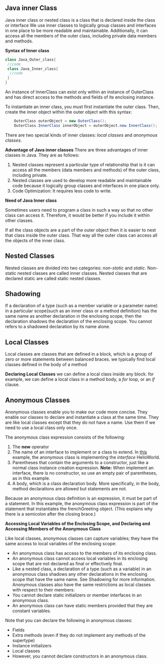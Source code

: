 ## Java inner Class

Java inner class or nested class is a class that is declared inside the class or interface We use inner classes to logically group classes and interfaces in one place to be more readable and maintainable. Additionally, it can access all the members of the outer class, including private data members and methods.

**Syntax of Inner class**
``` java
class Java_Outer_class{  
 //code  
 class Java_Inner_class{  
  //code  
 }  
}  
```
An instance of InnerClass can exist only within an instance of OuterClass and has direct access to the methods and fields of its enclosing instance.

To instantiate an inner class, you must first instantiate the outer class. Then, create the inner object within the outer object with this syntax:
```java
    OuterClass outerObject = new OuterClass();
    OuterClass.InnerClass innerObject = outerObject.new InnerClass();
```
There are two special kinds of inner classes: _local classes_ and _anonymous classes_.

**Advantage of Java inner classes**
There are three advantages of inner classes in Java. They are as follows:
1. Nested classes represent a particular type of relationship that is it can access all the members (data members and methods) of the outer class, including private.
2. Nested classes are used to develop more readable and maintainable code because it logically group classes and interfaces in one place only.
3. Code Optimization: It requires less code to write.

**Need of Java Inner class**

Sometimes users need to program a class in such a way so that no other class can access it. Therefore, it would be better if you include it within other classes.

If all the class objects are a part of the outer object then it is easier to nest that class inside the outer class. That way all the outer class can access all the objects of the inner class.

## Nested Classes

Nested classes are divided into two categories: _non-static_ and _static_. Non-static nested classes are called inner classes. Nested classes that are declared static are called static nested classes.

## Shadowing

If a declaration of a type (such as a member variable or a parameter name) in a particular scope(such as an inner class or a method definition) has the same name as another declaration in the enclosing scope, then the declaration shadows the declaration of the enclosing scope. You cannot refers to a shadowed declaration by its name alone. 

## Local Classes
Local classes are classes that are defined in a block, which is a group of zero or more statements between balanced braces. we typically find local classes defined in the body of a method

**Declaring Local Classes**
we can define a local class inside any block. for example, we can define a local class in a method body, a _for_ loop, or an _if_ clause.


## Anonymous Classes

Anonymous classes enable you to make our code more concise. They enable our classes to declare and instantiate a class at the same time. They are like local classes except that they do not have a name. Use them if we need to use a local class only once.

The anonymous class expression consists of the following:

1. The __new__ operator
2. The name of an interface to implement or a class to extend. In [this](./HelloWorldAnonymousClass.java) example, the anonymous class is implementing the _interface_ HelloWorld.
3. Parentheses that contain the arguments to a constructor, just like a normal class instance creation expression. **Note:** When implement an interface, there is no constructor, so use an empty pair of parentheses, as in this example.
4. A body, which is a class declaration body. More specifically, in the body, method declarations are allowed but statements are not.

Because an anonymous class definition is an expression, it must be part of a statement. In this example, the anonymous class expression is part of the statement that instantiates the frenchGreeting object. (This explains why there is a semicolon after the closing brace.)

**Accessing Local Variables of the Enclosing Scope, and Declaring and Accessing Members of the Anonymous Class**

Like local classes, anonymous classes can capture variables; they have the same access to local variables of the enclosing scope:

- An anonymous class has access to the members of its enclosing class.
- An anonymous class cannot access local variables in its enclosing scope that are not declared as final or effectively final.
- Like a nested class, a declaration of a type (such as a variable) in an anonymous class shadows any other declarations in the enclosing scope that have the same name. See Shadowing for more information.
Anonymous classes also have the same restrictions as local classes with respect to their members:
- You cannot declare static initializers or member interfaces in an anonymous class.
- An anonymous class can have static members provided that they are constant variables.

Note that you can declare the following in anonymous classes:

- Fields
- Extra methods (even if they do not implement any methods of the supertype)
- Instance initializers
- Local classes
- However, you cannot declare constructors in an anonymous class.
